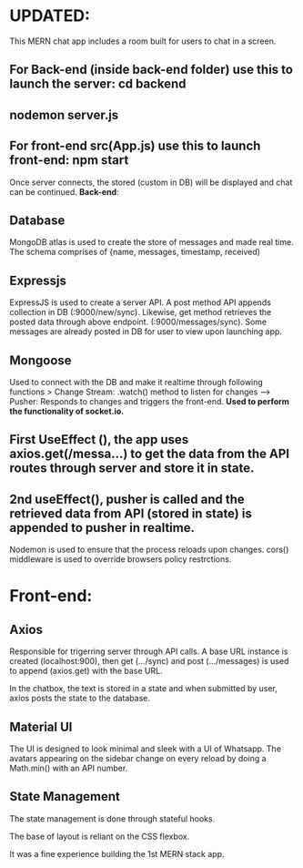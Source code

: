# UPDATED:
This MERN chat app includes a room built for users to chat in a screen. 

## For Back-end (inside back-end folder) use this to launch the server: cd backend 
   ## nodemon server.js 
## For front-end src(App.js) use this to launch front-end: npm start

Once server connects, the stored (custom in DB) will be displayed and chat can be continued. 
**Back-end**:
## Database 
MongoDB atlas is used to create the store of messages and made real time. The schema comprises of {name, messages, timestamp, received)

## Expressjs 
ExpressJS is used to create a server API. A post method API appends collection in DB (:9000/new/sync).
Likewise, get method retrieves the posted data through above endpoint. (:9000/messages/sync). Some messages are already posted in DB for user to view upon launching app.
          
## Mongoose
Used to connect with the DB and make it realtime through following functions
           >  Change Stream: .watch() method to listen for changes   -->   Pusher: Responds to changes and triggers the front-end. **Used to perform the functionality of socket.io.**

## First UseEffect (), the app uses axios.get(/messa...) to get the data from the API routes through server and store it in state. 
## 2nd useEffect(), pusher is called and the retrieved data from API (stored in state) is appended to pusher in realtime. 
        
Nodemon is used to ensure that the process reloads upon changes.
cors() middleware is used to override browsers policy restrctions.

# Front-end:

## Axios
Responsible for trigerring server through API calls. A base URL instance is created (localhost:900), then get (.../sync) and post (.../messages) is used to append (axios.get) with the base URL. 

In the chatbox, the text is stored in a state and when submitted by user, axios posts the state to the database.  

## Material UI
The UI is designed to look minimal and sleek with a UI of Whatsapp. The avatars appearing on the sidebar change on every reload by doing a Math.min() with an API number.

## State Management

The state management is done through stateful hooks. 

The base of layout is reliant on the CSS flexbox. 


It was a fine experience building the 1st MERN stack app.  
